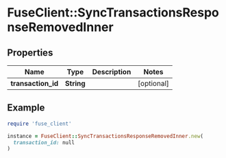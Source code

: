 # FuseClient::SyncTransactionsResponseRemovedInner

## Properties

| Name | Type | Description | Notes |
| ---- | ---- | ----------- | ----- |
| **transaction_id** | **String** |  | [optional] |

## Example

```ruby
require 'fuse_client'

instance = FuseClient::SyncTransactionsResponseRemovedInner.new(
  transaction_id: null
)
```

